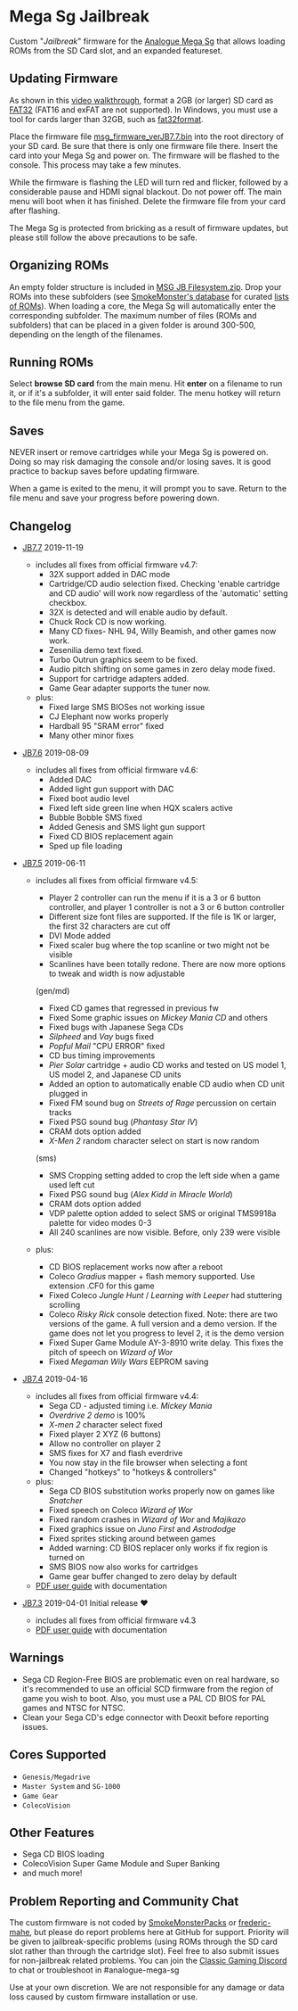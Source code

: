 # Mega Sg Jailbreak

Custom "*Jailbreak*" firmware for the [Analogue Mega
Sg](https://www.analogue.co/pages/mega-sg/) that allows loading ROMs
from the SD Card slot, and an expanded featureset.


## Updating Firmware

As shown in this [video
walkthrough](https://www.youtube.com/watch?v=xMBruBrhnv8), format a
2GB (or larger) SD card as
[FAT32](https://en.wikipedia.org/wiki/FAT32) (FAT16 and exFAT are not
supported). In Windows, you must use a tool for cards larger than
32GB, such as
[fat32format](http://www.ridgecrop.demon.co.uk/index.htm?guiformat.htm).

Place the firmware file
[msg_firmware_verJB7.7.bin](https://github.com/SmokeMonsterPacks/Mega-Sg-Jailbreak/raw/master/firmware/msg_firmware_verJB7.7.bin)
into the root directory of your SD card.  Be sure that there is only
one firmware file there.  Insert the card into your Mega Sg and power
on. The firmware will be flashed to the console. This process may take
a few minutes.

While the firmware is flashing the LED will turn red and flicker,
followed by a considerable pause and HDMI signal blackout.  Do not
power off.  The main menu will boot when it has finished. Delete the
firmware file from your card after flashing.

The Mega Sg is protected from bricking as a result of firmware
updates, but please still follow the above precautions to be safe.


## Organizing ROMs

An empty folder structure is included in [MSG JB
Filesystem.zip](https://github.com/SmokeMonsterPacks/Mega-Sg-Jailbreak/raw/master/firmware/MSG%20JB%20Filesystem.zip).
Drop your ROMs into these subfolders (see [SmokeMonster's
database](https://github.com/SmokeMonsterPacks/EverDrive-Packs-Lists-Database)
for curated [lists of
ROMs](https://github.com/SmokeMonsterPacks/EverDrive-Packs-Lists-Database)).
When loading a core, the Mega Sg will automatically enter the
corresponding subfolder.  The maximum number of files (ROMs and
subfolders) that can be placed in a given folder is around 300-500,
depending on the length of the filenames.


## Running ROMs

Select **browse SD card** from the main menu.  Hit **enter** on a
filename to run it, or if it's a subfolder, it will enter said folder.
The menu hotkey will return to the file menu from the game.


## Saves

NEVER insert or remove cartridges while your Mega Sg is powered
on. Doing so may risk damaging the console and/or losing saves. It is
good practice to backup saves before updating firmware.

When a game is exited to the menu, it will prompt you to save. Return
to the file menu and save your progress before powering down.


## Changelog

- [JB7.7](https://github.com/SmokeMonsterPacks/Mega-Sg-Jailbreak/raw/master/firmware/msg_firmware_verJB7.7.bin) 2019-11-19
  - includes all fixes from official firmware v4.7:
      - 32X support added in DAC mode
    - Cartridge/CD audio selection fixed. Checking 'enable cartridge and CD audio' will work now regardless of the 'automatic' setting checkbox.
    - 32X is detected and will enable audio by default.
    - Chuck Rock CD is now working.
    - Many CD fixes- NHL 94, Willy Beamish, and other games now work.
    - Zesenilia demo text fixed.
    - Turbo Outrun graphics seem to be fixed.
    - Audio pitch shifting on some games in zero delay mode fixed.
    - Support for cartridge adapters added.
    - Game Gear adapter supports the tuner now.
  - plus:
    - Fixed large SMS BIOSes not working issue
    - CJ Elephant now works properly
    - Hardball 95 "SRAM error" fixed
    - Many other minor fixes

- [JB7.6](https://github.com/SmokeMonsterPacks/Mega-Sg-Jailbreak/raw/master/firmware/msg_firmware_verJB7.6.bin) 2019-08-09
  - includes all fixes from official firmware v4.6:
    - Added DAC
    - Added light gun support with DAC
    - Fixed boot audio level
    - Fixed left side green line when HQX scalers active
    - Bubble Bobble SMS fixed
    - Added Genesis and SMS light gun support
    - Fixed CD BIOS replacement again
    - Sped up file loading

- [JB7.5](https://github.com/SmokeMonsterPacks/Mega-Sg-Jailbreak/blob/master/firmware/msg_firmware_verJB7.5.bin) 2019-06-11
  - includes all fixes from official firmware v4.5:
    - Player 2 controller can run the menu if it is a 3 or 6 button controller, and player 1 controller is not a 3 or 6 button controller
    - Different size font files are supported. If the file is 1K or larger, the first 32 characters are cut off
    - DVI Mode added
    - Fixed scaler bug where the top scanline or two might not be visible
    - Scanlines have been totally redone. There are now more options to tweak and width is now adjustable

    (gen/md)
    - Fixed CD games that regressed in previous fw
    - Fixed Some graphic issues on *Mickey Mania CD* and others
    - Fixed bugs with Japanese Sega CDs
    - *Silpheed* and *Vay* bugs fixed
    - *Popful Mail* "CPU ERROR" fixed
    - CD bus timing improvements
    - *Pier Solar* cartridge + audio CD works and tested on US model 1, US model 2, and Japanese CD units
    - Added an option to automatically enable CD audio when CD unit plugged in
    - Fixed FM sound bug on *Streets of Rage* percussion on certain tracks
    - Fixed PSG sound bug (*Phantasy Star IV*)
    - CRAM dots option added
    - *X-Men 2* random character select on start is now random

    (sms)
    - SMS Cropping setting added to crop the left side when a game used left cut
    - Fixed PSG sound bug (*Alex Kidd in Miracle World*)
    - CRAM dots option added
    - VDP palette option added to select SMS or original TMS9918a palette for video modes 0-3
    - All 240 scanlines are now visible. Before, only 239 were visible

  - plus:
    - CD BIOS replacement works now after a reboot
    - Coleco *Gradius* mapper + flash memory supported. Use extension .CF0 for this game
    - Fixed Coleco *Jungle Hunt* / *Learning with Leeper* had stuttering scrolling
    - Coleco *Risky Rick* console detection fixed. Note: there are two versions of the game. A full version and a demo version. If the game does not let you progress to level 2, it is the demo version
    - Fixed Super Game Module AY-3-8910 write delay. This fixes the pitch of speech on *Wizard of Wor*
    - Fixed *Megaman Wily Wars* EEPROM saving

- [JB7.4](https://github.com/SmokeMonsterPacks/Mega-Sg-Jailbreak/archive/v7.4.zip) 2019-04-16
  - includes all fixes from official firmware v4.4:
    - Sega CD - adjusted timing i.e. *Mickey Mania*
    - *Overdrive 2 demo* is 100%
    - *X-men 2* character select fixed
    - Fixed player 2 XYZ (6 buttons)
    - Allow no controller on player 2
    - SMS fixes for X7 and flash everdrive
    - You now stay in the file browser when selecting a font
    - Changed "hotkeys" to "hotkeys & controllers"
  - plus:
    - Sega CD BIOS substitution works properly now on games like *Snatcher*
    - Fixed speech on Coleco *Wizard of Wor*
    - Fixed random crashes in *Wizard of Wor* and *Majikazo*
    - Fixed graphics issue on *Juno First* and *Astrododge*
    - Fixed sprites sticking around between games
    - Added warning: CD BIOS replacer only works if fix region is turned on
    - SMS BIOS now also works for cartridges
    - Game gear buffer changed to zero delay by default
  - [PDF user guide](https://github.com/SmokeMonsterPacks/Mega-Sg-Jailbreak/blob/master/documentation/Mega_Sg_Unofficial_Jailbreak_Supplement_JBv7.4.pdf) with documentation
  
- [JB7.3](https://github.com/SmokeMonsterPacks/Mega-Sg-Jailbreak/archive/v7.3.zip) 2019-04-01 Initial release :heart:
  - includes all fixes from official firmware v4.3
  - [PDF user guide](https://github.com/SmokeMonsterPacks/Mega-Sg-Jailbreak/blob/master/documentation/Mega_Sg_Unofficial_Jailbreak_Supplement_JBv7.3.pdf) with documentation


## Warnings

- Sega CD Region-Free BIOS are problematic even on real hardware, so
it's recommended to use an official SCD firmware from the region 
of game you wish to boot. Also, you must use a PAL CD BIOS for PAL 
games and NTSC for NTSC.
- Clean your Sega CD's edge connector with Deoxit before reporting issues.


## Cores Supported

- `Genesis/Megadrive`
- `Master System` and `SG-1000`
- `Game Gear`
- `ColecoVision`


## Other Features

- Sega CD BIOS loading
- ColecoVision Super Game Module and Super Banking
- and much more!


## Problem Reporting and Community Chat

The custom firmware is not coded by
[SmokeMonsterPacks](https://github.com/SmokeMonsterPacks) or
[frederic-mahe](https://github.com/frederic-mahe), but please do
report problems here at GitHub for support. Priority will be given to
jailbreak-specific problems (using ROMs through the SD card slot
rather than through the cartridge slot). Feel free to also submit
issues for non-jailbreak related problems. You can join the [Classic
Gaming Discord](https://discord.gg/UDu5ztY) to chat or troubleshoot in
#analogue-mega-sg

Use at your own discretion. We are not responsible for any damage or
data loss caused by custom firmware installation or use.

